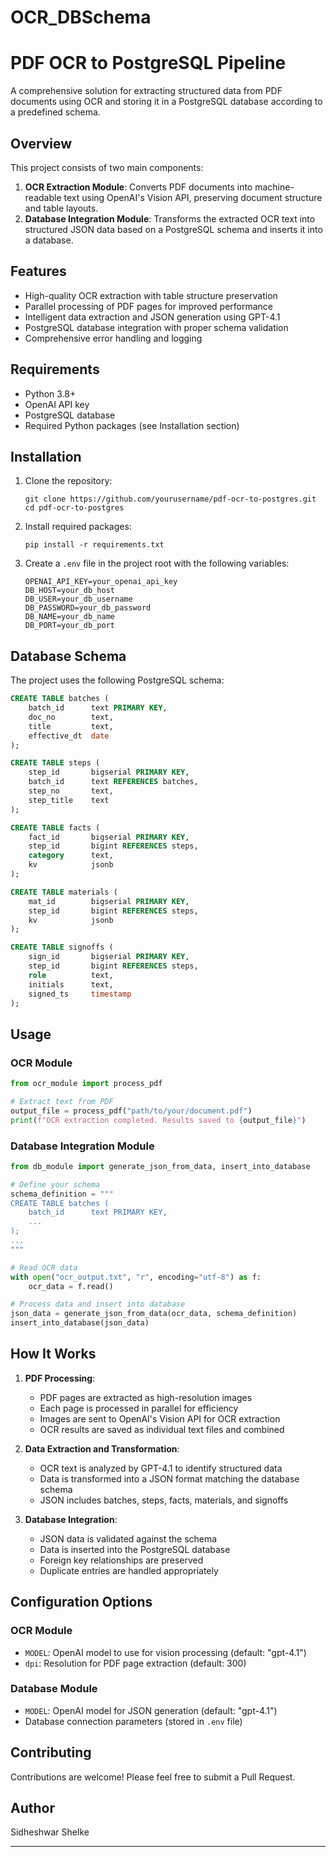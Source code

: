 # OCR_DBSchema
# PDF OCR to PostgreSQL Pipeline

A comprehensive solution for extracting structured data from PDF documents using OCR and storing it in a PostgreSQL database according to a predefined schema.

## Overview

This project consists of two main components:

1. **OCR Extraction Module**: Converts PDF documents into machine-readable text using OpenAI's Vision API, preserving document structure and table layouts.
2. **Database Integration Module**: Transforms the extracted OCR text into structured JSON data based on a PostgreSQL schema and inserts it into a database.

## Features

- High-quality OCR extraction with table structure preservation
- Parallel processing of PDF pages for improved performance
- Intelligent data extraction and JSON generation using GPT-4.1
- PostgreSQL database integration with proper schema validation
- Comprehensive error handling and logging

## Requirements

- Python 3.8+
- OpenAI API key
- PostgreSQL database
- Required Python packages (see Installation section)

## Installation

1. Clone the repository:
   ```
   git clone https://github.com/yourusername/pdf-ocr-to-postgres.git
   cd pdf-ocr-to-postgres
   ```

2. Install required packages:
   ```
   pip install -r requirements.txt
   ```

3. Create a `.env` file in the project root with the following variables:
   ```
   OPENAI_API_KEY=your_openai_api_key
   DB_HOST=your_db_host
   DB_USER=your_db_username
   DB_PASSWORD=your_db_password
   DB_NAME=your_db_name
   DB_PORT=your_db_port
   ```

## Database Schema

The project uses the following PostgreSQL schema:

```sql
CREATE TABLE batches (
    batch_id      text PRIMARY KEY,
    doc_no        text,
    title         text,
    effective_dt  date
);

CREATE TABLE steps (
    step_id       bigserial PRIMARY KEY,
    batch_id      text REFERENCES batches,
    step_no       text,
    step_title    text
);

CREATE TABLE facts (
    fact_id       bigserial PRIMARY KEY,
    step_id       bigint REFERENCES steps,
    category      text,
    kv            jsonb
);

CREATE TABLE materials (
    mat_id        bigserial PRIMARY KEY,
    step_id       bigint REFERENCES steps,
    kv            jsonb
);

CREATE TABLE signoffs (
    sign_id       bigserial PRIMARY KEY,
    step_id       bigint REFERENCES steps,
    role          text,
    initials      text,
    signed_ts     timestamp
);
```

## Usage

### OCR Module

```python
from ocr_module import process_pdf

# Extract text from PDF
output_file = process_pdf("path/to/your/document.pdf")
print(f"OCR extraction completed. Results saved to {output_file}")
```

### Database Integration Module

```python
from db_module import generate_json_from_data, insert_into_database

# Define your schema
schema_definition = """
CREATE TABLE batches (
    batch_id      text PRIMARY KEY,
    ...
);
...
"""

# Read OCR data
with open("ocr_output.txt", "r", encoding="utf-8") as f:
    ocr_data = f.read()

# Process data and insert into database
json_data = generate_json_from_data(ocr_data, schema_definition)
insert_into_database(json_data)
```

## How It Works

1. **PDF Processing**:
   - PDF pages are extracted as high-resolution images
   - Each page is processed in parallel for efficiency
   - Images are sent to OpenAI's Vision API for OCR extraction
   - OCR results are saved as individual text files and combined

2. **Data Extraction and Transformation**:
   - OCR text is analyzed by GPT-4.1 to identify structured data
   - Data is transformed into a JSON format matching the database schema
   - JSON includes batches, steps, facts, materials, and signoffs

3. **Database Integration**:
   - JSON data is validated against the schema
   - Data is inserted into the PostgreSQL database
   - Foreign key relationships are preserved
   - Duplicate entries are handled appropriately

## Configuration Options

### OCR Module

- `MODEL`: OpenAI model to use for vision processing (default: "gpt-4.1")
- `dpi`: Resolution for PDF page extraction (default: 300)

### Database Module

- `MODEL`: OpenAI model for JSON generation (default: "gpt-4.1")
- Database connection parameters (stored in `.env` file)

## Contributing

Contributions are welcome! Please feel free to submit a Pull Request.

## Author

Sidheshwar Shelke

---
